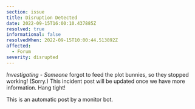 ```yaml
---
section: issue
title: Disruption Detected
date: 2022-09-15T16:00:10.437885Z
resolved: true
informational: false
resolvedWhen: 2022-09-15T10:00:44.513892Z
affected:
  - Forum
severity: disrupted
---
```

*Investigating* - _Someone_ forgot to feed the plot bunnies, so they stopped working! (Sorry.) This incident post will be updated once we have more information. Hang tight!

This is an automatic post by a monitor bot.
        
